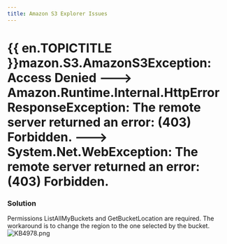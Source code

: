 ```yaml
---
title: Amazon S3 Explorer Issues
---
```

# {{ en.TOPICTITLE }}mazon.S3.AmazonS3Exception: Access Denied ---&gt; Amazon.Runtime.Internal.HttpErrorResponseException: The remote server returned an error: (403) Forbidden. ---&gt; System.Net.WebException: The remote server returned an error: (403) Forbidden.
### Solution
Permissions ListAllMyBuckets and GetBucketLocation are required. The workaround is to change the region to the one selected by the bucket.  
![KB4978.png](/img/en/kb/KB4978.png)
